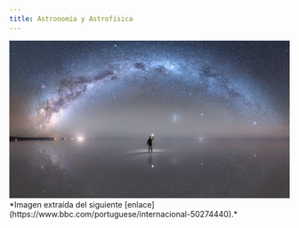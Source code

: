 ```yaml
---
title: Astronomía y Astrofísica
---
```


<img src="img/astronomy/galaxy.jpeg" title=" " alt="Imagen de la Galáxia" /> 
*Imagen extraída del siguiente [enlace](https://www.bbc.com/portuguese/internacional-50274440).*